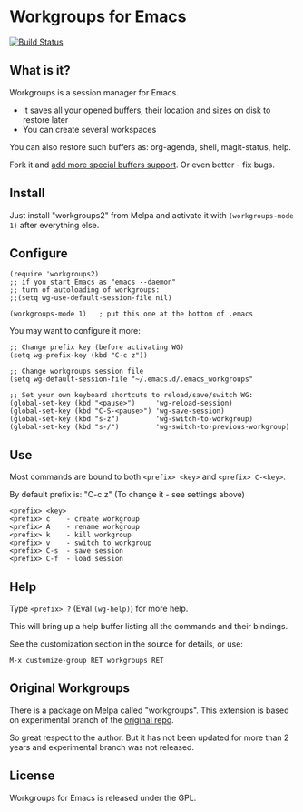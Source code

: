 # Workgroups for Emacs
[![Build Status](https://api.travis-ci.org/pashinin/workgroups2.png)](https://travis-ci.org/pashinin/workgroups2)

## What is it?

Workgroups is a session manager for Emacs.

- It saves all your opened buffers, their location and sizes on disk to restore later
- You can create several workspaces

You can also restore such buffers as: org-agenda, shell, magit-status, help.

Fork it and [add more special buffers support](https://github.com/pashinin/workgroups2/wiki/For-developers). Or even better - fix bugs.

## Install

Just install "workgroups2" from Melpa and activate it with `(workgroups-mode 1)` after everything else.

## Configure

    (require 'workgroups2)
    ;; if you start Emacs as "emacs --daemon"
    ;; turn of autoloading of workgroups:
    ;;(setq wg-use-default-session-file nil)

    (workgroups-mode 1)   ; put this one at the bottom of .emacs

You may want to configure it more:

    ;; Change prefix key (before activating WG)
    (setq wg-prefix-key (kbd "C-c z"))

    ;; Change workgroups session file
    (setq wg-default-session-file "~/.emacs.d/.emacs_workgroups"

    ;; Set your own keyboard shortcuts to reload/save/switch WG:
    (global-set-key (kbd "<pause>")     'wg-reload-session)
    (global-set-key (kbd "C-S-<pause>") 'wg-save-session)
    (global-set-key (kbd "s-z")         'wg-switch-to-workgroup)
    (global-set-key (kbd "s-/")         'wg-switch-to-previous-workgroup)

## Use

Most commands are bound to both `<prefix> <key>` and `<prefix> C-<key>`.

By default prefix is: "C-c z" (To change it - see settings above)

    <prefix> <key>
    <prefix> c    - create workgroup
    <prefix> A    - rename workgroup
    <prefix> k    - kill workgroup
    <prefix> v    - switch to workgroup
    <prefix> C-s  - save session
    <prefix> C-f  - load session

## Help

Type `<prefix> ?` (Eval `(wg-help)`) for more help.

This will bring up a help buffer listing all the commands and their bindings.

See the customization section in the source for details, or use:

    M-x customize-group RET workgroups RET


## Original Workgroups

There is a package on Melpa called "workgroups".
This extension is based on experimental branch of the [original repo](http://github.com/tlh/workgroups.el).

So great respect to the author. But it has not been updated for more
than 2 years and experimental branch was not released.

## License

Workgroups for Emacs is released under the GPL.
